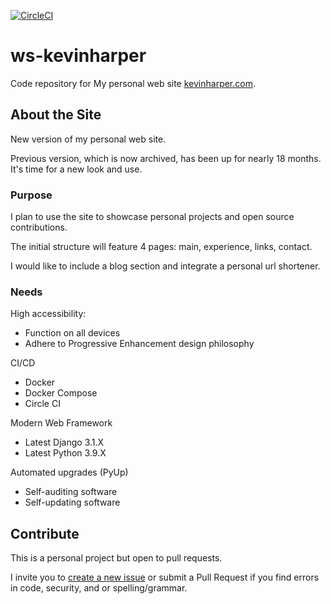 [![CircleCI](https://circleci.com/gh/circleci/circleci-docs.svg?style=svg)](https://circleci.com/gh/circleci/circleci-docs)

# ws-kevinharper
Code repository for My personal web site [kevinharper.com](https://kevinharper.com/).

## About the Site
New version of my personal web site.

Previous version, which is now archived, has been up for nearly 18 months. It's time for a new look and use.

### Purpose
I plan to use the site to showcase personal projects and open source contributions.

The initial structure will feature 4 pages: main, experience, links, contact.

I would like to include a blog section and integrate a personal url shortener.

### Needs
High accessibility:
* Function on all devices
* Adhere to Progressive Enhancement design philosophy

CI/CD
* Docker
* Docker Compose
* Circle CI

Modern Web Framework
* Latest Django 3.1.X
* Latest Python 3.9.X

Automated upgrades (PyUp)
* Self-auditing software
* Self-updating software

## Contribute
This is a personal project but open to pull requests.

I invite you to [create a new issue](https://github.com/khdc-me/ws-kevinharper/issues) or submit a Pull Request if you find errors in code, security, and or spelling/grammar.
